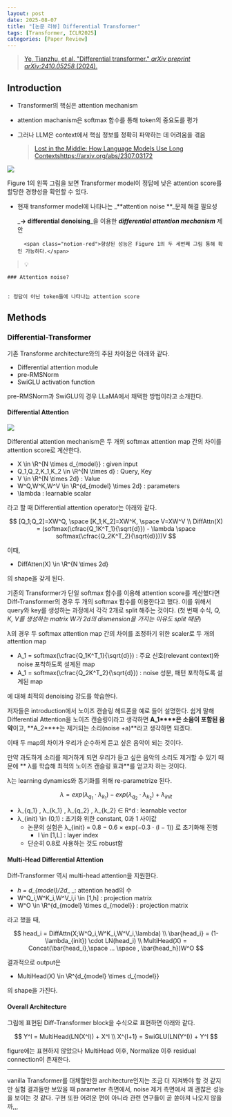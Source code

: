 ```yaml
---
layout: post
date: 2025-08-07
title: "[논문 리뷰] Differential Transformer"
tags: [Transformer, ICLR2025]
categories: [Paper Review]
---
```


> [Ye, Tianzhu, et al. "Differential transformer." ](https://arxiv.org/abs/2410.05258)[_arXiv preprint arXiv:2410.05258_](https://arxiv.org/abs/2410.05258)[ (2024).](https://arxiv.org/abs/2410.05258)



## Introduction

- Transformer의 핵심은 attention mechanism
- attention machanism은 softmax 함수를 통해 token의 중요도를 평가
- 그러나 LLM은 context에서 핵심 정보를 정확히 파악하는 데 어려움을 겪음

	> [Lost in the Middle: How Language Models Use Long Contextshttps://arxiv.org/abs/2307.03172](https://arxiv.org/abs/2307.03172)


![](https://prod-files-secure.s3.us-west-2.amazonaws.com/542b861c-36a8-4051-84e5-8804b6728dba/9083ea56-691a-4752-ae26-47f403431ac8/image.png?X-Amz-Algorithm=AWS4-HMAC-SHA256&X-Amz-Content-Sha256=UNSIGNED-PAYLOAD&X-Amz-Credential=ASIAZI2LB4665IETKXXT%2F20250814%2Fus-west-2%2Fs3%2Faws4_request&X-Amz-Date=20250814T170818Z&X-Amz-Expires=3600&X-Amz-Security-Token=IQoJb3JpZ2luX2VjEAEaCXVzLXdlc3QtMiJIMEYCIQCVU3wPbojYL165mCyIGdLIgaruiC2i8ydtS41eXLkMIAIhAKNZfS7mYaN%2Fv9jRo0FAFMZKkbgCu5bSpM%2FTJOB9z63RKv8DCEoQABoMNjM3NDIzMTgzODA1IgzEkFxT389i6eegeA0q3AM%2B52ENHn71IdCGNR0j3N4dqBYynR5ihlrisLTlRp4myfoDuMNiva0TLCF%2FzDkiYuSSNPYsVhSxvgwKpHurM8W8d3UxTs7%2BC3%2FYhcFcJuckPuBrBNn7cs0Fm8uq5eLvQ3ptOCgCycp4qDyA%2FspTF2dLGFVE%2BcOmsOvcYHnHji4TZaewEUKoNNRElC%2BNSwMCEVTSFz4E46G6xUQjXDacG2nIXQRYvHPeJBf0fJAVpZIp8AYUlcZGdyu0Spi8rUNm70wdmY05QgCng7O4t0uPL0VJYIdrNqIeBLg8%2FA3n9KCr3qlnBrWRwztE%2FpI11x%2FpaVl09lW3xNgirlUaVeMN2Mf2Q5kIr6JD9aVbJVRbfxaUQNZMWovuzDw8J12HNlDPSS1RdptKVUPVsF0ZZxKmfMy4OJgbA1M6TxpJK4Isuicnho8yDdqjeU6pWawsSPh00Q%2FKSSeBLm2Yo8pF9M2YQbX9O%2BSOF5DTrwmvI1l9WuzPsbSgpG4xXr96hsTp%2BLblawg7pOMsvnRio5ictkiSanO0ZTsUXxBktQKuSCz93vpzdlsyGbtgGp%2Bmm5SJksiQebilTVG8PraV3ZSNd5lBiyvPQWr%2BhL%2B0ZwUFx8EiWXU2J28W3NBswdLrZHkFizC%2FqfjEBjqkAaqBWMXhl%2FpHzOel7%2BqOk%2Fwwr81NCyi4qFDiGs1b1i5eBXfdhHGiRFLuGnhWUGXkxHpRtYqVpL7tnHnV70lXBGVinURMqapCBf2umm0HAoIVnAZtRUpcr%2Bve9HSoaknw5oPXAGWLzxsjqosMvzlktpr5GeiF7fKu84tGpfHu4TjqQz5j0cVVC5gOTSHHTMy4FYwT2EXRRoKP%2BfUVR5AuLppy9vi3&X-Amz-Signature=c4c10c6494a5275f3eb69a8f88d774df4b494252bcc4021919b0af5203ca6170&X-Amz-SignedHeaders=host&x-amz-checksum-mode=ENABLED&x-id=GetObject)


Figure 1의 왼쪽 그림을 보면 Transformer model이 정답에 낮은 attention score를 할당한 경향성을 확인할 수 있다.

- 현재 transformer model에 나타나는 _**attention noise **_문제 해결 필요성

	_**→ differential denoising**_을 이용한 _**differential attention mechanism**_ 제안


		<span class="notion-red">향상된 성능은 Figure 1의 두 세번째 그림 통해 확인 가능하다.</span>


> 💡 


	### Attention noise?


	: 정답이 아닌 token들에 나타나는 attention score



## Methods



### Differential-Transformer


기존 Transforme architecture와의 주된 차이점은 아래와 같다.

- Differential attention module
- pre-RMSNorm
- SwiGLU activation function

pre-RMSNorm과 SwiGLU의 경우 LLaMA에서 채택한 방법이라고 소개한다.



#### Differential Attention


![](https://prod-files-secure.s3.us-west-2.amazonaws.com/542b861c-36a8-4051-84e5-8804b6728dba/116d70b2-1963-4810-9167-f4c7d8a06e8f/image.png?X-Amz-Algorithm=AWS4-HMAC-SHA256&X-Amz-Content-Sha256=UNSIGNED-PAYLOAD&X-Amz-Credential=ASIAZI2LB4665IETKXXT%2F20250814%2Fus-west-2%2Fs3%2Faws4_request&X-Amz-Date=20250814T170818Z&X-Amz-Expires=3600&X-Amz-Security-Token=IQoJb3JpZ2luX2VjEAEaCXVzLXdlc3QtMiJIMEYCIQCVU3wPbojYL165mCyIGdLIgaruiC2i8ydtS41eXLkMIAIhAKNZfS7mYaN%2Fv9jRo0FAFMZKkbgCu5bSpM%2FTJOB9z63RKv8DCEoQABoMNjM3NDIzMTgzODA1IgzEkFxT389i6eegeA0q3AM%2B52ENHn71IdCGNR0j3N4dqBYynR5ihlrisLTlRp4myfoDuMNiva0TLCF%2FzDkiYuSSNPYsVhSxvgwKpHurM8W8d3UxTs7%2BC3%2FYhcFcJuckPuBrBNn7cs0Fm8uq5eLvQ3ptOCgCycp4qDyA%2FspTF2dLGFVE%2BcOmsOvcYHnHji4TZaewEUKoNNRElC%2BNSwMCEVTSFz4E46G6xUQjXDacG2nIXQRYvHPeJBf0fJAVpZIp8AYUlcZGdyu0Spi8rUNm70wdmY05QgCng7O4t0uPL0VJYIdrNqIeBLg8%2FA3n9KCr3qlnBrWRwztE%2FpI11x%2FpaVl09lW3xNgirlUaVeMN2Mf2Q5kIr6JD9aVbJVRbfxaUQNZMWovuzDw8J12HNlDPSS1RdptKVUPVsF0ZZxKmfMy4OJgbA1M6TxpJK4Isuicnho8yDdqjeU6pWawsSPh00Q%2FKSSeBLm2Yo8pF9M2YQbX9O%2BSOF5DTrwmvI1l9WuzPsbSgpG4xXr96hsTp%2BLblawg7pOMsvnRio5ictkiSanO0ZTsUXxBktQKuSCz93vpzdlsyGbtgGp%2Bmm5SJksiQebilTVG8PraV3ZSNd5lBiyvPQWr%2BhL%2B0ZwUFx8EiWXU2J28W3NBswdLrZHkFizC%2FqfjEBjqkAaqBWMXhl%2FpHzOel7%2BqOk%2Fwwr81NCyi4qFDiGs1b1i5eBXfdhHGiRFLuGnhWUGXkxHpRtYqVpL7tnHnV70lXBGVinURMqapCBf2umm0HAoIVnAZtRUpcr%2Bve9HSoaknw5oPXAGWLzxsjqosMvzlktpr5GeiF7fKu84tGpfHu4TjqQz5j0cVVC5gOTSHHTMy4FYwT2EXRRoKP%2BfUVR5AuLppy9vi3&X-Amz-Signature=f31ee4c66f77cfedd83fbb09482e793a3e4b5f706c0648809696dd759b2e3a43&X-Amz-SignedHeaders=host&x-amz-checksum-mode=ENABLED&x-id=GetObject)


Differential attention mechanism은 두 개의 softmax attention map 간의 차이를 attention score로 계산한다.

- X \in \R^{N \times d\_{model}} : given input
- Q\_1,Q\_2,K\_1,K\_2 \in \R^{N \times d} : Query, Key
- V \in \R^{N \times 2d} : Value
- W^Q,W^K,W^V \in \R^{d\_{model} \times 2d} : parameters
- \lambda : learnable scalar

라고 할 때 Differential attention operator는 아래와 같다.


$$
[Q_1;Q_2]=XW^Q, \space [K_1;K_2]=XW^K, \space V=XW^V \\
DiffAttn(X) = (softmax(\cfrac{Q_1K^T_1}{\sqrt{d}}) - \lambda \space softmax(\cfrac{Q_2K^T_2}{\sqrt{d}}))V
$$


이때,

- DiffAtten(X) \in \R^{N \times 2d}

의 shape을 갖게 된다.


기존의 Transformer가 단일 softmax 함수를 이용해 attention score를 계산했다면 Diff-Transformer의 경우 두 개의 softmax 함수를 이용한다고 했다. 이를 위해서 query와 key를 생성하는 과정에서 각각 2개로 split 해주는 것이다. <span class="notion-red">(첫 번째 수식, </span><span class="notion-red">_Q, K, V를 생성하는 matrix W가 2d의 dismension을 가지는 이유도 split 때문_</span><span class="notion-red">)</span>


 λ의 경우 두 softmax attention map 간의 차이를 조정하기 위한 scaler로 두 개의 attention map

- A\_1 = softmax(\cfrac{Q\_1K^T\_1}{\sqrt{d}}) : 주요 신호(relevant context)와 noise 포착하도록 설계된 map
- A\_1 = softmax(\cfrac{Q\_2K^T\_2}{\sqrt{d}}) : noise 성분, 패턴 포착하도록 설계된 map 

에 대해 최적의 denoising 강도를 학습한다.


저자들은 introduction에서 노이즈 캔슬링 헤드폰을 예로 들어 설명한다. 쉽게 말해 Differential Attention을 노이즈 캔슬링이라고 생각하면 **A\_1****은 소음이 포함된 음악**이고, **A\_2****는 제거되는 소리(noise +a)**라고 생각하면 되겠다. 


이때 두 map의 차이가 우리가 순수하게 듣고 싶은 음악이 되는 것이다. 


만약 과도하게 소리를 제거하게 되면 우리가 듣고 싶은 음악의 소리도 제거할 수 있기 때문에 ** λ를 학습해 최적의 노이즈 캔슬링 효과**를 얻고자 하는 것이다.


λ는 learning dynamics와 동기화를 위해 re-parametrize 된다.


$$
\lambda = exp(\lambda_{q_1} \cdot \lambda_{k_1}) - exp(\lambda_{q_2} \cdot \lambda_{k_2}) + \lambda_{init}
$$

- λ\_{q\_1} , λ\_{k\_1} , λ\_{q\_2} , λ\_{k\_2} ∈ R^d : learnable vector
- λ\_{init} \in (0,1) : 초기화 위한 constant, 0과 1 사이값
	- 논문의 실험은 λ\_{init} = 0.8 − 0.6 × exp(−0.3 · (l − 1)) 로 초기화해 진행
		- l \in [1,L] : layer index
	- 단순히 0.8로 사용하는 것도 robust함


#### **Multi-Head Differential Attention**


Diff-Transformer 역시 multi-head attention을 지원한다.

- _h = d\_{model}/2d__ _: attention head의 수
- W^Q\_i,W^K\_i,W^V\_i,i \in [1,h] : projection matrix
- W^O \in \R^{d\_{model} \times d\_{model}} : projection matrix

라고 했을 때,


$$
head_i = DiffAttn(X;W^Q_i,W^K_i,W^V_i,\lambda) \\
\bar{head_i} = (1-\lambda_{init}) \cdot LN(head_i) \\
MultiHead(X) = Concat(\bar{head_i},\space ... \space , \bar{head_h})W^O
$$


결과적으로 output은

- MultiHead(X) \in \R^{d\_{model} \times d\_{model}}

의 shape을 가진다.



#### Overall Architecture


그림에 표현된 Diff-Transformer block을 수식으로 표현하면 아래와 같다.


$$
Y^l = MultiHead(LN(X^l)) + X^l \\
X^{l+1} = SwiGLU(LN(Y^l)) + Y^l
$$


figure에는 표현하지 않았으나 MultiHead 이후, Normalize 이후 residual connection이 존재한다.


---


vanilla Transformer를 대체할만한 architecture인지는 조금 더 지켜봐야 할 것 같지만 실험 결과들만 보았을 때 parameter 측면에서, noise 제거 측면에서 꽤 괜찮은 성능을 보이는 것 같다. 구현 또한 어려운 편이 아니라 관련 연구들이 곧 쏟아져 나오지 않을까,,,

